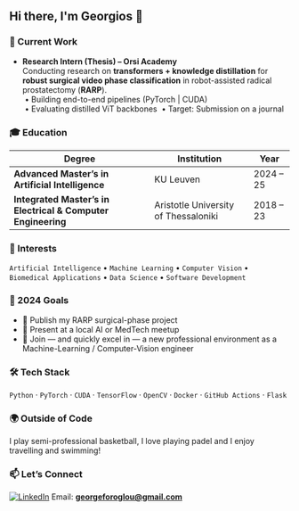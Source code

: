 ## Hi there, I'm Georgios 👋

<!--
**georgeforoglou/georgeforoglou** is a ✨ _special_ ✨ repository because its `README.md` (this file) appears on your GitHub profile.

Here are some ideas to get you started:

- 🔭 I’m currently working on ...
- 🌱 I’m currently learning ...
- 👯 I’m looking to collaborate on ...
- 🤔 I’m looking for help with ...
- 💬 Ask me about ...
- 📫 How to reach me: ...
- 😄 Pronouns: ...
- ⚡ Fun fact: ...
-->

### 🚀 Current Work
- **Research Intern (Thesis) – Orsi Academy**  
  Conducting research on **transformers + knowledge distillation** for **robust surgical video phase classification** in robot-assisted radical prostatectomy (**RARP**).  
  &nbsp;• Building end-to-end pipelines (PyTorch | CUDA)  
  &nbsp;• Evaluating distilled ViT backbones 
  &nbsp;• Target: Submission on a journal

### 🎓 Education
| Degree | Institution | Year |
|--------|-------------|------|
| **Advanced Master’s in Artificial Intelligence** | KU Leuven | 2024 – 25 |
| **Integrated Master’s in Electrical & Computer Engineering** | Aristotle University of Thessaloniki | 2018 – 23 |

### 🧠 Interests
`Artificial Intelligence` • `Machine Learning` • `Computer Vision` • `Biomedical Applications` • `Data Science` • `Software Development`

### 🎯 2024 Goals
- 🚀 Publish my RARP surgical-phase project
- 🎤 Present at a local AI or MedTech meetup
- 🤝 Join — and quickly excel in — a new professional environment as a Machine-Learning / Computer-Vision engineer

### 🛠 Tech Stack
`Python` · `PyTorch` · `CUDA` · `TensorFlow` · `OpenCV` · `Docker` · `GitHub Actions` · `Flask`

### 🌍 Outside of Code
I play semi-professional basketball, I love playing padel and I enjoy travelling and swimming!

### 📫 Let’s Connect
[![LinkedIn]([[https://img.shields.io/badge/-LinkedIn-0A66C2?logo=linkedin&logoColor=white&style=flat)](https://www.linkedin.com/in/YOUR-LINK](https://www.linkedin.com/in/georgios-vissarion-foroglou-319987212/)](https://www.linkedin.com/in/georgios-vissarion-foroglou-319987212/))  
Email: **georgeforoglou@gmail.com**
